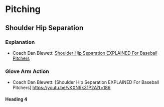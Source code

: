 # Pitching
## Shoulder Hip Separation
### Explanation
* Coach Dan Blewett: [Shoulder Hip Separation EXPLAINED For Baseball Pitchers](https://www.youtube.com/watch?v=vKXN9k31P2A)
### Glove Arm Action
* Coach Dan Blewett: [Shoulder Hip Separation EXPLAINED For Baseball Pitchers] https://youtu.be/vKXN9k31P2A?t=186
#### Heading 4
